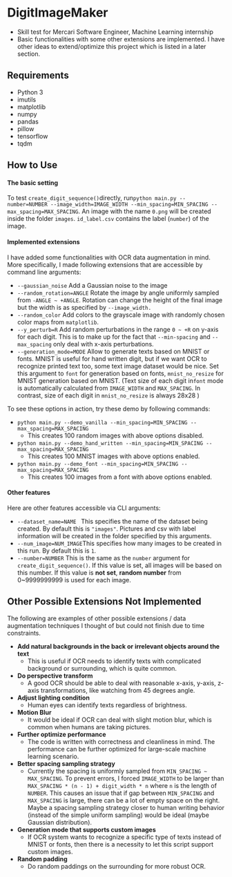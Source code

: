 # DigitImageMaker

- Skill test for Mercari Software Engineer, Machine Learning internship
- Basic functionalities with some other extensions are implemented. I have other ideas to extend/optimize this project which is listed in a later section.

## Requirements 

- Python 3 
- imutils
- matplotlib
- numpy
- pandas
- pillow
- tensorflow
- tqdm



## How to Use

#### The basic setting

To test `create_digit_sequence()`directly,  run`python main.py --number=NUMBER --image_width=IMAGE_WIDTH --min_spacing=MIN_SPACING --max_spacing=MAX_SPACING`. An image with the name `0.png` will be created inside the folder `images`. `id_label.csv` contains the label (`number`) of the image. 

#### Implemented extensions

I have added some functionalities with OCR data augmentation in mind. More specifically, I made following extensions that are accessible by command line arguments:

- `--gaussian_noise` Add a Gaussian noise to the image
- `--random_rotation=ANGLE` Rotate the image by angle uniformly sampled from `-ANGLE ~ +ANGLE`. Rotation can change the height of the final image but the width is as specified by `--image_width.`
- `--random_color` Add colors to the grayscale image with randomly chosen color maps from `matplotlib`.
- `--y_perturb=R` Add random perturbations in the range `0 ~ +R` on y-axis for each digit. This is to make up for the fact that `--min-spacing` and `--max_spacing` only deal with x-axis perturbations. 
- `--generation_mode=MODE` Allow to generate texts based on MNIST or fonts. MNIST is useful for hand written digit, but if we want OCR to recognize printed text too, some text image dataset would be nice. Set this argument to `font` for generation based on fonts, `mnist_no_resize` for MNIST generation based on MNIST. (Text size of each digit in`font` mode is automatically calculated from `IMAGE_WIDTH` and `MAX_SPACING`. In contrast, size of each digit in `mnist_no_resize` is always 28x28 )

To see these options in action, try these demo by following commands:

- `python main.py --demo_vanilla --min_spacing=MIN_SPACING --max_spacing=MAX_SPACING`
  - This creates 100 random images with above options disabled.
- `python main.py --demo_hand_written --min_spacing=MIN_SPACING --max_spacing=MAX_SPACING`
  - This creates 100 MNIST images with above options enabled.
- `python main.py --demo_font --min_spacing=MIN_SPACING --max_spacing=MAX_SPACING`
  - This creates 100 images from a font with above options enabled.

#### Other features

Here are other features accessible via CLI arguments:

- `--dataset_name=NAME ` This specifies the name of the dataset being created. By default this is `"images"`. Pictures and csv with label information will be created in the folder specified by this arguments.
- `--num_image=NUM_IMAGE`This specifies how many images to be created in this run. By default this is `1`.
- `--number=NUMBER` This is the same as the `number` argument for `create_digit_sequence()`. If this value is set, all images will be based on this number. If this value is **not** **set**, **random number** from 0~9999999999 is used for each image.
  ​



## Other Possible Extensions Not Implemented 

The following are examples of other possible extensions / data augmentation techniques I thought of but could not finish due to time constraints.

- **Add natural backgrounds in the back or irrelevant objects around the text** 
  - This is useful if OCR needs to identify texts with complicated background or surrounding, which is quite common.
- **Do perspective transform**
  - A good OCR should be able to deal with reasonable x-axis, y-axis, z-axis transformations, like watching from 45 degrees angle.
- **Adjust lighting condition**
  - Human eyes can identify texts regardless of brightness.
- **Motion Blur**
  - It would be ideal if OCR can deal with slight motion blur, which is common when humans are taking pictures.
- **Further optimize performance**
  - The code is written with correctness and cleanliness in mind. The performance can be further optimized for large-scale machine learning scenario.
- **Better spacing sampling strategy**
  - Currently the spacing is uniformly sampled from `MIN_SPACING ~ MAX_SPACING`. To prevent errors, I forced `IMAGE_WIDTH` to be larger than `MAX_SPACING * (n - 1) + digit_width * n` where `n` is the length of `NUMBER`. This causes an issue that if gap between `MIN_SPACING` and `MAX_SPACING` is large, there can be a lot of empty space on the right. Maybe a spacing sampling strategy closer to human writing behavior (instead of the simple uniform sampling) would be ideal (maybe Gaussian distribution).
- **Generation mode that supports custom images**
  - If OCR system wants to recognize a specific type of texts instead of MNIST or fonts, then there is a necessity to let this script support custom images.
- **Random padding** 
  - Do random paddings on the surrounding for more robust OCR.